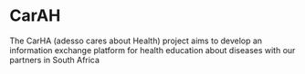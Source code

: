 # CarAH
The CarHA (adesso cares about Health) project aims to develop an information exchange platform for health education about diseases with our partners in South Africa
